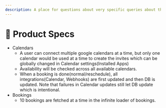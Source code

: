 ```yaml
---
description: A place for questions about very specific queries about the Product
---
```


# 📃 Product Specs

* Calendars
  * A user can connect multiple google calendars at a time, but only one calendar would be used at a time to create the invites which can be globally changed in Calendar settings(Installed Apps)
  * Availability will be checked across all available calendars.
  * When a booking is done(normal/reschedule), all integrations(Calendar, Webhooks) are first updated and then DB is updated. Note that failures in Calendar updates still let DB update which is intentional.
* Bookings
  * 10 bookings are fetched at a time in the infinite loader of bookings.
